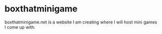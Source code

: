 # boxthatminigame
boxthatminigame.net is a website I am creating where I will host mini games I come up with.
